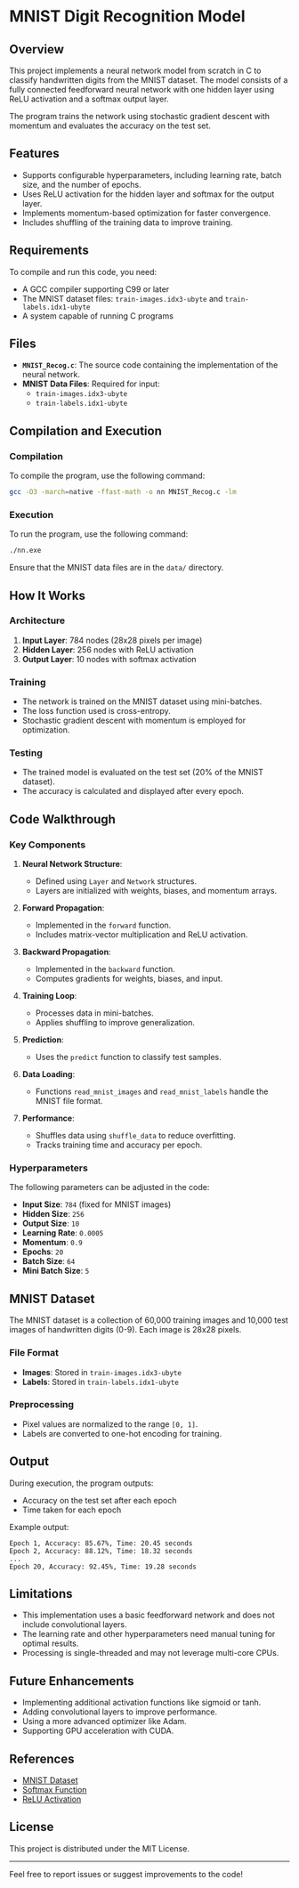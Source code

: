 # MNIST Digit Recognition Model

## Overview
This project implements a neural network model from scratch in C to classify handwritten digits from the MNIST dataset. The model consists of a fully connected feedforward neural network with one hidden layer using ReLU activation and a softmax output layer.

The program trains the network using stochastic gradient descent with momentum and evaluates the accuracy on the test set.

## Features
- Supports configurable hyperparameters, including learning rate, batch size, and the number of epochs.
- Uses ReLU activation for the hidden layer and softmax for the output layer.
- Implements momentum-based optimization for faster convergence.
- Includes shuffling of the training data to improve training.

## Requirements
To compile and run this code, you need:
- A GCC compiler supporting C99 or later
- The MNIST dataset files: `train-images.idx3-ubyte` and `train-labels.idx1-ubyte`
- A system capable of running C programs

## Files
- **`MNIST_Recog.c`**: The source code containing the implementation of the neural network.
- **MNIST Data Files**: Required for input:
  - `train-images.idx3-ubyte`
  - `train-labels.idx1-ubyte`

## Compilation and Execution

### Compilation
To compile the program, use the following command:
```bash
gcc -O3 -march=native -ffast-math -o nn MNIST_Recog.c -lm
```

### Execution
To run the program, use the following command:
```bash
./nn.exe
```
Ensure that the MNIST data files are in the `data/` directory.

## How It Works

### Architecture
1. **Input Layer**: 784 nodes (28x28 pixels per image)
2. **Hidden Layer**: 256 nodes with ReLU activation
3. **Output Layer**: 10 nodes with softmax activation

### Training
- The network is trained on the MNIST dataset using mini-batches.
- The loss function used is cross-entropy.
- Stochastic gradient descent with momentum is employed for optimization.

### Testing
- The trained model is evaluated on the test set (20% of the MNIST dataset).
- The accuracy is calculated and displayed after every epoch.

## Code Walkthrough

### Key Components
1. **Neural Network Structure**:
   - Defined using `Layer` and `Network` structures.
   - Layers are initialized with weights, biases, and momentum arrays.

2. **Forward Propagation**:
   - Implemented in the `forward` function.
   - Includes matrix-vector multiplication and ReLU activation.

3. **Backward Propagation**:
   - Implemented in the `backward` function.
   - Computes gradients for weights, biases, and input.

4. **Training Loop**:
   - Processes data in mini-batches.
   - Applies shuffling to improve generalization.

5. **Prediction**:
   - Uses the `predict` function to classify test samples.

6. **Data Loading**:
   - Functions `read_mnist_images` and `read_mnist_labels` handle the MNIST file format.

7. **Performance**:
   - Shuffles data using `shuffle_data` to reduce overfitting.
   - Tracks training time and accuracy per epoch.

### Hyperparameters
The following parameters can be adjusted in the code:
- **Input Size**: `784` (fixed for MNIST images)
- **Hidden Size**: `256`
- **Output Size**: `10`
- **Learning Rate**: `0.0005`
- **Momentum**: `0.9`
- **Epochs**: `20`
- **Batch Size**: `64`
- **Mini Batch Size**: `5`

## MNIST Dataset
The MNIST dataset is a collection of 60,000 training images and 10,000 test images of handwritten digits (0-9). Each image is 28x28 pixels.

### File Format
- **Images**: Stored in `train-images.idx3-ubyte`
- **Labels**: Stored in `train-labels.idx1-ubyte`

### Preprocessing
- Pixel values are normalized to the range `[0, 1]`.
- Labels are converted to one-hot encoding for training.

## Output
During execution, the program outputs:
- Accuracy on the test set after each epoch
- Time taken for each epoch

Example output:
```plaintext
Epoch 1, Accuracy: 85.67%, Time: 20.45 seconds
Epoch 2, Accuracy: 88.12%, Time: 18.32 seconds
...
Epoch 20, Accuracy: 92.45%, Time: 19.28 seconds
```

## Limitations
- This implementation uses a basic feedforward network and does not include convolutional layers.
- The learning rate and other hyperparameters need manual tuning for optimal results.
- Processing is single-threaded and may not leverage multi-core CPUs.

## Future Enhancements
- Implementing additional activation functions like sigmoid or tanh.
- Adding convolutional layers to improve performance.
- Using a more advanced optimizer like Adam.
- Supporting GPU acceleration with CUDA.

## References
- [MNIST Dataset](http://yann.lecun.com/exdb/mnist/)
- [Softmax Function](https://en.wikipedia.org/wiki/Softmax_function)
- [ReLU Activation](https://en.wikipedia.org/wiki/Rectifier_(neural_networks))

## License
This project is distributed under the MIT License.

---

Feel free to report issues or suggest improvements to the code!

